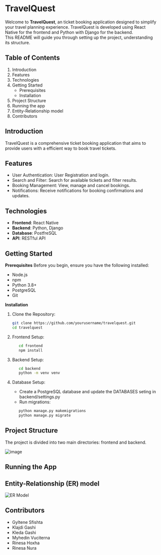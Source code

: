 # TravelQuest
Welcome to **TravelQuest**, an ticket booking application designed to simplify your travel planning experience. TravelQuest is developed using React Native for the frontend and Python with Django for the backend.  
This README will guide you through setting up the project, understanding its structure.

## Table of Contents
1. Introduction
2. Features
3. Technologies
4. Getting Started
   * Prerequisites
   * Installation
5. Project Structure
6. Running the app
7. Entity-Relationship model
8. Contributors

## Introduction 
TravelQuest is a comprehensive ticket booking application that aims to provide users with a efficient way to book travel tickets. 

## Features 
* User Authentication: User Registration and login.
* Search and Filter: Search for available tickets and filter results.
* Booking Management: View, manage and cancel bookings.
* Notifications: Receive notifications for booking confirmations and updates.

## Technologies
* **Frontend**: React Native
* **Backend**: Python, Django
* **Database**: PostfreSQL
* **API**: RESTful API

## Getting Started 
**Prerequisites**
Before you begin, ensure you have the following installed:

* Node.js
* npm 
* Python 3.8+
* PostgreSQL
* Git

**Installation** 

1. Clone the Repository:
   ```bash
   git clone https://github.com/yourusername/travelquest.git 
   cd travelquest
   ```
   
2. Frontend Setup:
   ```bash
      cd frontend
      npm install
   ```

3. Backend Setup:
   ```bash
      cd backend  
      python -m venv venv
   ```
  

4. Database Setup:
   * Create a PostgreSQL database and update the DATABASES seting in backend/settings.py
   * Run migrations:
   ```bash
      python manage.py makemigrations 
      python manage.py migrate
      ```
 
## Project Structure 
The project is divided into two main directories: frontend and backend.

![image](https://github.com/KlajdiGashi/TravelQuest/assets/118850687/9f347462-5058-4507-90b9-370606378eb9)

## Running the App 



## Entity-Relationship (ER) model
![ER Model](https://github.com/KlajdiGashi/TravelQuest/assets/118850687/7f28fc3c-4271-4642-a7c7-11c057fa9819)

## Contributors 
* Gyltene Sfishta
* Klajdi Gashi
* Kleda Gashi
* Myhedin Vuciterna
* Rinesa Hoxha
* Rinesa Nura 
  
